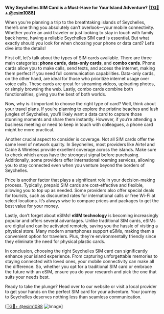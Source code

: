 **Why Seychelles SIM Card is a Must-Have for Your Island Adventure? [[TG💪+ @esim1088](https://t.me/s/esim1088)]**

When you're planning a trip to the breathtaking islands of Seychelles, there’s one thing you absolutely can’t overlook—your mobile connectivity. Whether you’re an avid traveler or just looking to stay in touch with family back home, having a reliable Seychelles SIM card is essential. But what exactly should you look for when choosing your phone or data card? Let’s dive into the details!

First off, let’s talk about the types of SIM cards available. There are three main categories: **phone cards**, **data-only cards**, and **combo cards**. Phone cards allow you to make calls, send texts, and access the internet, making them perfect if you need full communication capabilities. Data-only cards, on the other hand, are ideal for those who prioritize internet usage over voice calls. These cards are great for streaming videos, uploading photos, or simply browsing the web. Lastly, combo cards combine both functionalities, giving you the best of both worlds.

Now, why is it important to choose the right type of card? Well, think about your travel plans. If you’re planning to explore the pristine beaches and lush jungles of Seychelles, you’ll likely want a data card to capture those stunning moments and share them instantly. However, if you’re attending a business meeting or need to keep in touch with colleagues, a phone card might be more practical.

Another crucial aspect to consider is coverage. Not all SIM cards offer the same level of network quality. In Seychelles, most providers like Airtel and Cable & Wireless provide excellent coverage across the islands. Make sure to check which areas have the strongest signal before purchasing. Additionally, some providers offer international roaming services, allowing you to stay connected even when you venture beyond the borders of Seychelles.

Price is another factor that plays a significant role in your decision-making process. Typically, prepaid SIM cards are cost-effective and flexible, allowing you to top up as needed. Some providers also offer special deals for tourists, such as discounted rates for international calls or free Wi-Fi at select locations. It’s always wise to compare prices and packages to get the best value for your money.

Lastly, don’t forget about eSIMs! **eSIM technology** is becoming increasingly popular and offers several advantages. Unlike traditional SIM cards, eSIMs are digital and can be activated remotely, saving you the hassle of visiting a physical store. Many modern smartphones support eSIMs, making them a convenient option for travelers. Plus, they’re environmentally friendly since they eliminate the need for physical plastic cards.

In conclusion, choosing the right Seychelles SIM card can significantly enhance your island experience. From capturing unforgettable memories to staying connected with loved ones, your mobile connectivity can make all the difference. So, whether you opt for a traditional SIM card or embrace the future with an eSIM, ensure you do your research and pick the one that suits your needs best.

Ready to take the plunge? Head over to our website or visit a local provider to get your hands on the perfect SIM card for your adventure. Your journey to Seychelles deserves nothing less than seamless communication. 

[[TG💪+ @esim1088](https://t.me/s/esim1088) ![Image](https://i.postimg.cc/Y0z9fWf4/image.png)]